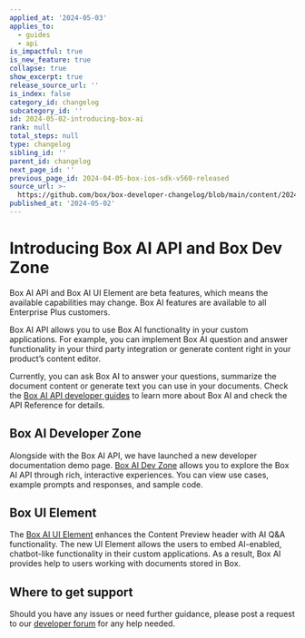 ```yaml
---
applied_at: '2024-05-03'
applies_to:
  - guides
  - api
is_impactful: true
is_new_feature: true
collapse: true
show_excerpt: true
release_source_url: ''
is_index: false
category_id: changelog
subcategory_id: ''
id: 2024-05-02-introducing-box-ai
rank: null
total_steps: null
type: changelog
sibling_id: ''
parent_id: changelog
next_page_id: ''
previous_page_id: 2024-04-05-box-ios-sdk-v560-released
source_url: >-
  https://github.com/box/box-developer-changelog/blob/main/content/2024/05-02-introducing-box-ai.md
published_at: '2024-05-02'
---
```

# Introducing Box AI API and Box Dev Zone

<Message type="notice">

Box AI API and Box AI UI Element are beta features, which means the available capabilities may change. Box AI features are available to all Enterprise Plus customers.

</Message>

Box AI API allows you to use Box AI functionality in your custom applications. For example, you can implement Box AI question and answer functionality in your third party integration or generate content right in your product’s content editor.

<!-- more -->

Currently, you can ask Box AI to answer your questions, summarize the document content or generate text you can use in your documents.
Check the [Box AI API developer guides][1] to learn more about Box AI and check the API Reference for details.

## Box AI Developer Zone

Alongside with the Box AI API, we have launched a new developer documentation demo page. [Box AI Dev Zone][2] allows you to explore the Box AI API through rich, interactive experiences. You can view use cases, example prompts and responses, and sample code.

## Box UI Element

The [Box AI UI Element][3] enhances the Content Preview header with AI Q&A functionality.
The new UI Element allows the users to embed AI-enabled, chatbot-like functionality in their custom applications.
As a result, Box AI provides help to users working with documents stored in Box.

## Where to get support

Should you have any issues or need further guidance, please post a request to our [developer forum][4] for any help needed.

[1]: https://staging.developer.box.com/guides/box-ai/
[2]: https://developer.box.com/ai-dev-zone/
[3]: g://embed/ui-elements/preview/#box-ai-ui-element
[4]: https://forum.box.com/